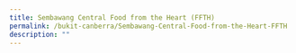 ```yaml
---
title: Sembawang Central Food from the Heart (FFTH)
permalink: /bukit-canberra/Sembawang-Central-Food-from-the-Heart-FFTH
description: ""
---
```

